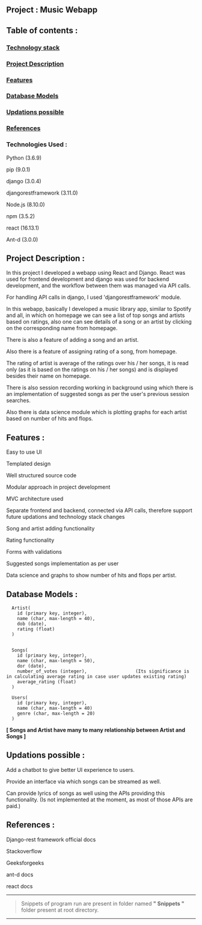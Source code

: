 ## Project : Music Webapp




## Table of contents :

### [ Technology stack ](#Technologies-Used)

### [ Project Description ](#Project-Description)

### [ Features ](#Features)

### [ Database Models ](#Database-Models)

### [ Updations possible ](#Updations-possible)

### [ References ](#References)

### Technologies Used :

Python (3.6.9)

pip (9.0.1)

django (3.0.4)

djangorestframework (3.11.0)

Node.js (8.10.0)

npm (3.5.2)

react (16.13.1)

Ant-d (3.0.0)



## Project Description :
In this project I developed a webapp using React and Django.
React was used for frontend development and django was used for backend development, and the workflow between them was managed via API calls.

For handling API calls in django, I used 'djangorestframework' module.

In this webapp, basically I developed a music library app, similar to Spotify and all, in which on homepage we can see a list of top songs and artists based on ratings, also one can see details of a song or an artist by clicking on the corresponding name from homepage.

There is also a feature of adding a song and an artist.

Also there is a feature of assigning rating of a song, from homepage.

The rating of artist is average of the ratings over his / her songs, it is read only (as it is based on the ratings on his / her songs) and is displayed besides their name on homepage.

There is also session recording working in background using which there is an implementation of suggested songs as per the user's previous session searches.

Also there is data science module which is plotting graphs for each artist based on number of hits and flops.



## Features :

Easy to use UI

Templated design

Well structured source code

Modular approach in project development

MVC architecture used

Separate frontend and backend, connected via API calls, therefore support future updations and technology stack changes

Song and artist adding functionality

Rating functionality

Forms with validations

Suggested songs implementation as per user

Data science and graphs to show number of hits and flops per artist. 



## Database Models :

      Artist(
        id (primary key, integer), 
        name (char, max-length = 40), 
        dob (date),
        rating (float)
      )


      Songs(
        id (primary key, integer), 
        name (char, max-length = 50), 
        dor (date),
        number_of_votes (integer),                  (Its significance is in calculating average rating in case user updates existing rating)
        average_rating (float)
      )

      Users(
        id (primary key, integer),
        name (char, max-length = 40)
        genre (char, max-length = 20)
      )

**[ Songs and Artist have many to many relationship between Artist and Songs ]**



## Updations possible :

Add a chatbot to give better UI experience to users.

Provide an interface via which songs can be streamed as well.

Can provide lyrics of songs as well using the APIs providing this functionality. (Is not implemented at the moment, as most of those APIs are paid.)



## References :

Django-rest framework official docs

Stackoverflow

Geeksforgeeks

ant-d docs

react docs


------------------------------------------------------------------------------------------------------------
  > Snippets of program run are present in folder named **" Snippets "** folder present at root directory.
------------------------------------------------------------------------------------------------------------
